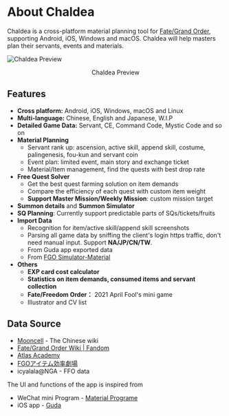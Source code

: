 # About Chaldea

Chaldea is a cross-platform material planning tool for [Fate/Grand Order](https://www.fate-go.jp), supporting Android, iOS, Windows and macOS. Chaldea will help masters plan their servants, events and materials.

![Chaldea Preview](/images/en/home_svt_preview.webp)
<figcaption style="text-align:center">Chaldea Preview</figcaption>

## Features

- **Cross platform:** Android, iOS, Windows, macOS and Linux
- **Multi-language:** Chinese, English and Japanese, W.I.P
- **Detailed Game Data:** Servant, CE, Command Code, Mystic Code and so on
- **Material Planning**
  * Servant rank up: ascension, active skill, append skill, costume, palingenesis, fou-kun and servant coin
  * Event plan: limited event, main story and exchange ticket
  * Material/Item management, find the quests with best drop rate
- **Free Quest Solver**
  * Get the best quest farming solution on item demands
  * Compare the efficiency of each quest with custom item weight
  * **Support Master Mission/Weekly Mission**: custom mission target
- **Summon details** and **Summon Simulator**
- **SQ Planning**: Currently support predictable parts of SQs/tickets/fruits
- **Import Data**
  * Recognition for item/active skill/append skill screenshots
  * Parsing all game data by sniffing the client's login https traffic, don't need manual input. Support **NA/JP/CN/TW**.
  * From Guda app exported data
  * From [FGO Simulator-Material](http://fgosimulator.webcrow.jp/Material)
- **Others**
  * **EXP card cost calculator**
  * **Statistics on item demands, consumed items and servant collection**
  * **Fate/Freedom Order：** 2021 April Fool's mini game
  * Illustrator and CV list

## Data Source

- [Mooncell](https://fgo.wiki) - The Chinese wiki
- [Fate/Grand Order Wiki | Fandom](https://fategrandorder.fandom.com/wiki/Fate/Grand_Order_Wikia)
- [Atlas Academy](https://atlasacademy.io/)
- [FGOアイテム効率劇場](https://sites.google.com/view/fgo-domus-aurea)
- icyalala@NGA - FFO data

The UI and functions of the app is inspired from
- WeChat mini Program - [Material Programe](https://github.com/lacus87/fgo)
- iOS app - [Guda](https://apps.apple.com/sg/app/guda/id1229055088)
